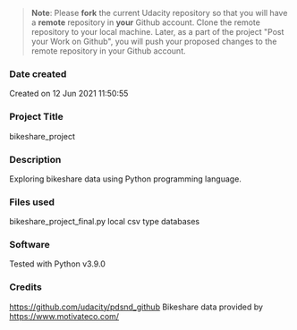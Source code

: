 >**Note**: Please **fork** the current Udacity repository so that you will have a **remote** repository in **your** Github account. Clone the remote repository to your local machine. Later, as a part of the project "Post your Work on Github", you will push your proposed changes to the remote repository in your Github account.

### Date created
Created on 12 Jun 2021 11:50:55

### Project Title
bikeshare_project

### Description
Exploring bikeshare data using Python programming language.

### Files used
bikeshare_project_final.py
local csv type databases

### Software
Tested with Python v3.9.0

### Credits
https://github.com/udacity/pdsnd_github
Bikeshare data provided by https://www.motivateco.com/
